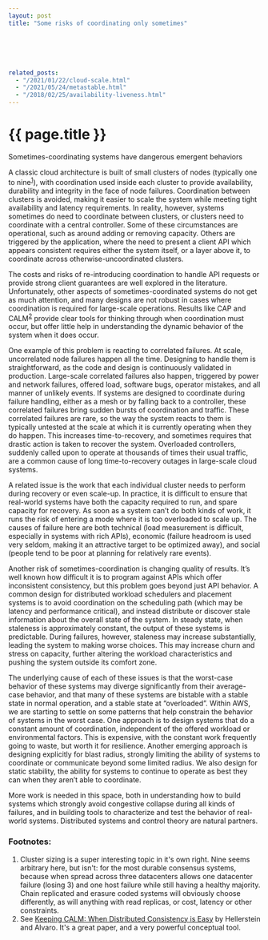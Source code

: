 ```yaml
---
layout: post
title: "Some risks of coordinating only sometimes"






related_posts:
  - "/2021/01/22/cloud-scale.html"
  - "/2021/05/24/metastable.html"
  - "/2018/02/25/availability-liveness.html"
---
```

{{ page.title }}
================

<p class="meta">Sometimes-coordinating systems have dangerous emergent behaviors</p>

A classic cloud architecture is built of small clusters of nodes (typically one to nine<sup>[1](#foot1)</sup>), with coordination used inside
each cluster to provide availability, durability and integrity in the face of node failures. Coordination between
clusters is avoided, making it easier to scale the system while meeting tight availability and latency requirements. In
reality, however, systems sometimes do need to coordinate between clusters, or clusters need to coordinate with a
central controller. Some of these circumstances are operational, such as around adding or removing capacity. Others are
triggered by the application, where the need to present a client API which appears consistent requires either the system itself, or a layer above it, to coordinate across otherwise-uncoordinated clusters.

The costs and risks of re-introducing coordination to handle API requests or provide strong client guarantees are well
explored in the literature. Unfortunately, other aspects of sometimes-coordinated systems do not get as much attention,
and many designs are not robust in cases where coordination is required for large-scale operations. Results like CAP and CALM<sup>[2](#foot2)</sup> provide clear tools for thinking through when coordination must occur, but offer little help in understanding the dynamic behavior of the system when it does occur.

One example of this problem is reacting to correlated failures. At scale, uncorrelated node failures happen all the
time. Designing to handle them is straightforward, as the code and design is continuously validated in production.
Large-scale correlated failures also happen, triggered by power and network failures, offered load, software bugs,
operator mistakes, and all manner of unlikely events. If systems are designed to coordinate during failure handling,
either as a mesh or by falling back to a controller, these correlated failures bring sudden bursts of coordination and
traffic. These correlated failures are rare, so the way the system reacts to them is typically untested at the scale at
which it is currently operating when they do happen. This increases time-to-recovery, and sometimes requires that
drastic action is taken to recover the system. Overloaded controllers, suddenly called upon to operate at thousands of
times their usual traffic, are a common cause of long time-to-recovery outages in large-scale cloud systems.

A related issue is the work that each individual cluster needs to perform during recovery or even scale-up. In practice,
it is difficult to ensure that real-world systems have both the capacity required to run, and spare capacity for
recovery. As soon as a system can’t do both kinds of work, it runs the risk of entering a mode where it is too
overloaded to scale up. The causes of failure here are both technical (load measurement is difficult, especially in
systems with rich APIs), economic (failure headroom is used very seldom, making it an attractive target to be optimized
away), and social (people tend to be poor at planning for relatively rare events).

Another risk of sometimes-coordination is changing quality of results. It’s well known how difficult it is to program
against APIs which offer inconsistent consistency, but this problem goes beyond just API behavior. A common design for
distributed workload schedulers and placement systems is to avoid coordination on the scheduling path (which may be
latency and performance critical), and instead distribute or discover stale information about the overall state of the
system. In steady state, when staleness is approximately constant, the output of these systems is predictable. During
failures, however, staleness may increase substantially, leading the system to making worse choices. This may increase
churn and stress on capacity, further altering the workload characteristics and pushing the system outside its comfort
zone.

The underlying cause of each of these issues is that the worst-case behavior of these systems may diverge significantly
from their average-case behavior, and that many of these systems are bistable with a stable state in normal operation,
and a stable state at “overloaded”. Within AWS, we are starting to settle on some patterns that help constrain the
behavior of systems in the worst case. One approach is to design systems that do a constant amount of coordination,
independent of the offered workload or environmental factors. This is expensive, with the constant work frequently going to waste, but worth it for resilience. Another emerging approach is designing explicitly for blast radius, strongly limiting the ability of systems to coordinate or communicate beyond some limited radius. We also design for static stability, the ability for systems to continue to operate as best they can when they aren’t able to coordinate.

More work is needed in this space, both in understanding how to build systems which strongly avoid congestive collapse
during all kinds of failures, and in building tools to characterize and test the behavior of real-world systems.
Distributed systems and control theory are natural partners.

### Footnotes:

 1. <a name="foot1"></a> Cluster sizing is a super interesting topic in it's own right. Nine seems arbitrary here, but isn't: for the most durable consensus systems, because when spread across three datacenters allows one datacenter failure (losing 3) and one host failure while still having a healthy majority. Chain replicated and erasure coded systems will obviously choose differently, as will anything with read replicas, or cost, latency or other constraints.
 2. <a name="foot2"></a> See [Keeping CALM: When Distributed Consistency is Easy](https://arxiv.org/pdf/1901.01930.pdf) by Hellerstein and Alvaro. It's a great paper, and a very powerful conceptual tool.